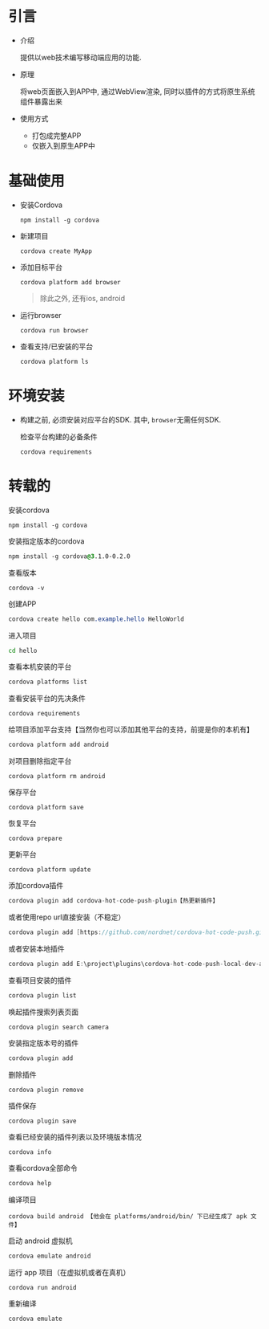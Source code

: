 # 引言

* 介绍

  提供以web技术编写移动端应用的功能.

* 原理

  将web页面嵌入到APP中, 通过WebView渲染, 同时以插件的方式将原生系统组件暴露出来

* 使用方式

  * 打包成完整APP
  * 仅嵌入到原生APP中

# 基础使用

* 安装Cordova

  ```shell
  npm install -g cordova
  ```

* 新建项目

  ```shell
  cordova create MyApp
  ```

* 添加目标平台

  ```shell
  cordova platform add browser
  ```

  > 除此之外, 还有ios, android

* 运行browser

  ```shell
  cordova run browser
  ```

* 查看支持/已安装的平台

  ```shell
  cordova platform ls
  ```

# 环境安装

* 构建之前, 必须安装对应平台的SDK. 其中, `browser`无需任何SDK.

  检查平台构建的必备条件

  ```shell
  cordova requirements
  ```

# 转载的

安装cordova

```undefined
npm install -g cordova
```

安装指定版本的cordova

```css
npm install -g cordova@3.1.0-0.2.0
```

查看版本

```undefined
cordova -v
```

创建APP

```css
cordova create hello com.example.hello HelloWorld
```

进入项目

```bash
cd hello
```

查看本机安装的平台

```cpp
cordova platforms list
```

查看安装平台的先决条件

```undefined
cordova requirements
```

给项目添加平台支持【当然你也可以添加其他平台的支持，前提是你的本机有】

```csharp
cordova platform add android
```

对项目删除指定平台

```undefined
cordova platform rm android
```

保存平台

```undefined
cordova platform save
```

恢复平台

```undefined
cordova prepare
```

更新平台

```undefined
cordova platform update
```

添加cordova插件

```csharp
cordova plugin add cordova-hot-code-push-plugin【热更新插件】
```

或者使用repo url直接安装（不稳定）

```csharp
cordova plugin add [https://github.com/nordnet/cordova-hot-code-push.git](https://github.com/nordnet/cordova-hot-code-push.git)
```

或者安装本地插件

```csharp
cordova plugin add E:\project\plugins\cordova-hot-code-push-local-dev-addon
```

查看项目安装的插件

```cpp
cordova plugin list
```

唤起插件搜索列表页面

```undefined
cordova plugin search camera
```

安装指定版本号的插件

```csharp
cordova plugin add
```

删除插件

```csharp
cordova plugin remove
```

插件保存

```undefined
cordova plugin save
```

查看已经安装的插件列表以及环境版本情况

```undefined
cordova info
```

查看cordova全部命令

```bash
cordova help
```

编译项目

```undefined
cordova build android 【他会在 platforms/android/bin/ 下已经生成了 apk 文件】
```

启动 android 虚拟机

```bash
cordova emulate android
```

运行 app 项目（在虚拟机或者在真机）

```undefined
cordova run android
```

重新编译

```bash
cordova emulate
```

